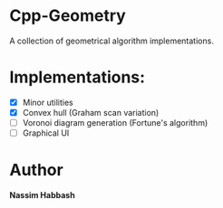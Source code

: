 # Cpp-Geometry

A collection of geometrical algorithm implementations.

# Implementations:
- [x] Minor utilities
- [x] Convex hull (Graham scan variation)
- [ ] Voronoi diagram generation (Fortune's algorithm)
- [ ] Graphical UI

# Author

**Nassim Habbash**

